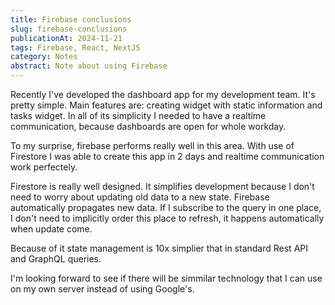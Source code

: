 ```yaml
---
title: Firebase conclusions
slug: firebase-conclusions
publicationAt: 2024-11-21
tags: Firebase, React, NextJS
category: Notes
abstract: Note about using Firebase
---
```


Recently I've developed the dashboard app for my development team. It's pretty simple. Main features are: creating widget with static information and tasks widget. In all of its simplicity I needed to have a realtime communication, because dashboards are open for whole workday.

To my surprise, firebase performs really well in this area. With use of Firestore I was able to create this app in 2 days and realtime communication work perfectely.

Firestore is really well designed. It simplifies development because I don't need to worry about updating old data to a new state. Firebase automatically propagates new data. If I subscribe to the query in one place, I don't need to implicitly order this place to refresh, it happens automatically when update come.

Because of it state management is 10x simplier that in standard Rest API and GraphQL queries.

I'm looking forward to see if there will be simmilar technology that I can use on my own server instead of using Google's.
